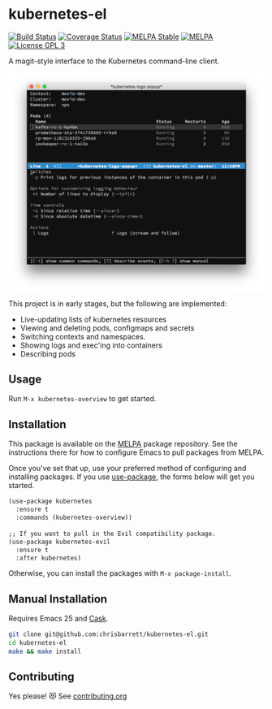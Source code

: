 # kubernetes-el

[![Build Status](https://travis-ci.org/chrisbarrett/kubernetes-el.svg?branch=master)](https://travis-ci.org/chrisbarrett/kubernetes-el)
[![Coverage Status](https://coveralls.io/repos/github/chrisbarrett/kubernetes-el/badge.svg?branch=master)](https://coveralls.io/github/chrisbarrett/kubernetes-el?branch=master)
[![MELPA Stable](http://stable.melpa.org/packages/kubernetes-badge.svg)](http://stable.melpa.org/#/kubernetes)
[![MELPA](http://melpa.milkbox.net/packages/kubernetes-badge.svg)](http://melpa.milkbox.net/#/kubernetes)
[![License GPL 3](https://img.shields.io/github/license/chrisbarrett/kubernetes-el.svg)][COPYING]

A magit-style interface to the Kubernetes command-line client.

![Screenshot of Kubernetes Emacs client](assets/screenshot.png)

This project is in early stages, but the following are implemented:

- Live-updating lists of kubernetes resources
- Viewing and deleting pods, configmaps and secrets
- Switching contexts and namespaces.
- Showing logs and exec'ing into containers
- Describing pods

## Usage

Run `M-x kubernetes-overview` to get started.

## Installation

This package is available on the [MELPA][] package repository. See the
instructions there for how to configure Emacs to pull packages from MELPA.

Once you've set that up, use your preferred method of configuring and installing
packages. If you use [use-package][], the forms below will get you started.

```elisp
(use-package kubernetes
  :ensure t
  :commands (kubernetes-overview))

;; If you want to pull in the Evil compatibility package.
(use-package kubernetes-evil
  :ensure t
  :after kubernetes)
```

Otherwise, you can install the packages with `M-x package-install`.

## Manual Installation

Requires Emacs 25 and [Cask][].

```sh
git clone git@github.com:chrisbarrett/kubernetes-el.git
cd kubernetes-el
make && make install
```

## Contributing

Yes please! 😻 See [contributing.org][]


[Cask]: https://github.com/cask/cask
[COPYING]: ./COPYING
[Evil]: https://github.com/emacs-evil/evil
[MELPA]: http://melpa.milkbox.net/#/getting-started
[contributing.org]: ./contributing.org
[use-package]: https://github.com/jwiegley/use-package
